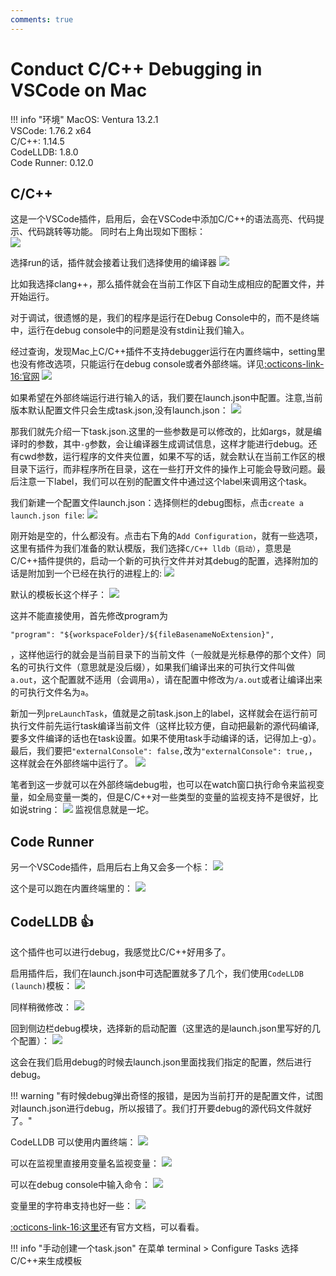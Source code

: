 ```yaml
---
comments: true
---
```

# Conduct C/C++ Debugging in VSCode on Mac

!!! info "环境"
    MacOS: Ventura 13.2.1  
    VSCode: 1.76.2 x64  
    C/C++: 1.14.5  
    CodeLLDB: 1.8.0  
    Code Runner: 0.12.0  

## C/C++

这是一个VSCode插件，启用后，会在VSCode中添加C/C++的语法高亮、代码提示、代码跳转等功能。
同时右上角出现如下图标：  
![](images/Mac_VSC_DEBUG/2023-04-05-23-25-33.png#pic)

选择run的话，插件就会接着让我们选择使用的编译器
![](images/Mac_VSC_DEBUG/2023-04-05-23-26-52.png#pic)

比如我选择clang++，那么插件就会在当前工作区下自动生成相应的配置文件，并开始运行。

对于调试，很遗憾的是，我们的程序是运行在Debug Console中的，而不是终端中，运行在debug console中的问题是没有stdin让我们输入。

经过查询，发现Mac上C/C++插件不支持debugger运行在内置终端中，setting里也没有修改选项，只能运行在debug console或者外部终端。详见[:octicons-link-16:官网](https://code.visualstudio.com/docs/cpp/launch-json-reference)
![](images/Mac_VSC_DEBUG/2023-04-05-23-32-55.png#pic)


如果希望在外部终端运行进行输入的话，我们要在launch.json中配置。注意,当前版本默认配置文件只会生成task.json,没有launch.json：
![](images/Mac_VSC_DEBUG/2023-04-05-23-34-15.png#pic)

那我们就先介绍一下task.json.这里的一些参数是可以修改的，比如args，就是编译时的参数，其中`-g`参数，会让编译器生成调试信息，这样才能进行debug。还有cwd参数，运行程序的文件夹位置，如果不写的话，就会默认在当前工作区的根目录下运行，而非程序所在目录，这在一些打开文件的操作上可能会导致问题。最后注意一下label，我们可以在别的配置文件中通过这个label来调用这个task。

我们新建一个配置文件launch.json：选择侧栏的debug图标，点击`create a launch.json file`:
![](images/Mac_VSC_DEBUG/2023-04-05-23-38-02.png#pic)

刚开始是空的，什么都没有。点击右下角的`Add Configuration`，就有一些选项，这里有插件为我们准备的默认模版，我们选择`C/C++ lldb（启动）`，意思是C/C++插件提供的，启动一个新的可执行文件并对其debug的配置，选择附加的话是附加到一个已经在执行的进程上的:
![](images/Mac_VSC_DEBUG/2023-04-05-23-39-19.png#pic)

默认的模板长这个样子：
![](images/Mac_VSC_DEBUG/2023-04-05-23-40-26.png#pic)

这并不能直接使用，首先修改program为
```
"program": "${workspaceFolder}/${fileBasenameNoExtension}",
```
，这样他运行的就会是当前目录下的当前文件（一般就是光标悬停的那个文件）同名的可执行文件（意思就是没后缀），如果我们编译出来的可执行文件叫做`a.out`，这个配置就不适用（会调用`a`），请在配置中修改为`/a.out`或者让编译出来的可执行文件名为`a`。

新加一列`preLaunchTask`，值就是之前task.json上的label，这样就会在运行前可执行文件前先运行task编译当前文件（这样比较方便，自动把最新的源代码编译,要多文件编译的话也在task设置。如果不使用task手动编译的话，记得加上-g）。最后，我们要把`"externalConsole": false,`改为`"externalConsole": true,`，这样就会在外部终端中运行了。
![](images/Mac_VSC_DEBUG/2023-04-05-23-45-03.png#pic)

笔者到这一步就可以在外部终端debug啦，也可以在watch窗口执行命令来监视变量，如全局变量一类的，但是C/C++对一些类型的变量的监视支持不是很好，比如说string：
![](images/Mac_VSC_DEBUG/2023-04-05-23-47-26.png#pic)
监视信息就是一坨。

## Code Runner

另一个VSCode插件，启用后右上角又会多一个标：
![](images/Mac_VSC_DEBUG/2023-04-05-23-49-08.png#pic)

这个是可以跑在内置终端里的：
![](images/Mac_VSC_DEBUG/2023-04-05-23-49-51.png#pic)

## CodeLLDB 👍

这个插件也可以进行debug，我感觉比C/C++好用多了。

启用插件后，我们在launch.json中可选配置就多了几个，我们使用`CodeLLDB (launch)`模板：
![](images/Mac_VSC_DEBUG/2023-04-05-23-51-28.png#pic)

同样稍微修改：
![](images/Mac_VSC_DEBUG/2023-04-05-23-52-33.png#pic)

回到侧边栏debug模块，选择新的启动配置（这里选的是launch.json里写好的几个配置）：
![](images/Mac_VSC_DEBUG/2023-04-05-23-53-05.png#pic)

这会在我们启用debug的时候去launch.json里面找我们指定的配置，然后进行debug。

!!! warning "有时候debug弹出奇怪的报错，是因为当前打开的是配置文件，试图对launch.json进行debug，所以报错了。我们打开要debug的源代码文件就好了。"

CodeLLDB 可以使用内置终端：
![](images/Mac_VSC_DEBUG/2023-04-06-00-00-07.png#pic)

可以在监视里直接用变量名监视变量：
![](images/Mac_VSC_DEBUG/2023-04-06-00-00-37.png#pic)

可以在debug console中输入命令：
![](images/Mac_VSC_DEBUG/2023-04-06-00-01-06.png#pic)

变量里的字符串支持也好一些：
![](images/Mac_VSC_DEBUG/2023-04-06-00-01-51.png#pic)

[:octicons-link-16:这里](https://github.com/vadimcn/codelldb/blob/master/MANUAL.md)还有官方文档，可以看看。

!!! info "手动创建一个task.json"
    在菜单 terminal > Configure Tasks 选择C/C++来生成模板
